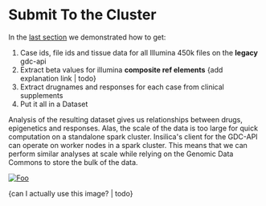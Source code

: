 # Submit To the Cluster
  In the [last section](/examples/methylation/drugs_and_methylation.md) we demonstrated how to get:
  1. Case ids, file ids and tissue data for all Illumina 450k files on the **legacy** gdc-api
  2. Extract beta values for illumina **composite ref elements** {add explanation link | todo}
  3. Extract drugnames and responses for each case from clinical supplements
  4. Put it all in a Dataset

Analysis of the resulting dataset gives us relationships between drugs, epigenetics and responses.  Alas, the scale of the data is too large for quick computation on a standalone spark cluster.  Insilica's client for the GDC-API can operate on worker nodes in a spark cluster. This means that we can perform similar analyses at scale while relying on the Genomic Data Commons to store the bulk of the data. 

[![Foo](https://spark.apache.org/docs/1.1.1/img/cluster-overview.png)](https://spark.apache.org/docs/1.1.1/img/cluster-overview.png) 

{can I actually use this image? | todo}

